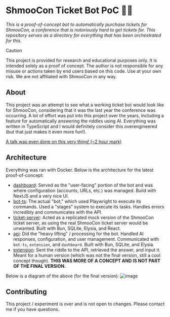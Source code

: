 # ShmooCon Ticket Bot PoC 🎫🤖
*This is a proof-of-concept bot to automatically purchase tickets for ShmooCon, a conference that is notoriously hard to get tickets for. This repository serves as a directory for everything that has been orchestrated for this.*

> [!CAUTION]
> This project is provided for research and educational purposes only. It is intended solely as a proof of concept. The author is not responsible for any misuse or actions taken by end users based on this code. Use at your own risk. We are not affiliated with ShmooCon in any way.

## About
This project was an attempt to see what a working ticket bot would look like for ShmooCon, considering that it was the last year the conference was occurring. A lot of effort was put into this project over the years, including a feature for automatically answering the riddles using AI. Everything was written in TypeScript and I would definitely consider this overengineered (but that just makes it even more fun!).

[A talk was even done on this very thing! (~2 hour mark)](https://archive.org/details/shmoocon2025/ShmooCon2025-Firetalks_2025.mp4)

## Architecture
Everything was ran with Docker. Below is the architecture for the latest proof-of-concept:
- [dashboard](https://github.com/ShmooConTix/dashboard): Served as the "user-facing" portion of the bot and was where configuration (accounts, URLs, etc.) was managed. Build with NextJS and a very nice UI.
- [bot-ts](https://github.com/ShmooConTix/bot-ts): The actual "bot," which used Playwright to execute its commands. Used a "stages" system to execute its tasks. Handles errors incredibly and communicates with the API.
- [ticket-server](https://github.com/ShmooConTix/ticket-server): Acted as a replicated mock version of the ShmooCon ticket server, as using the real ShmooCon ticket server would be unwanted. Built with Bun, SQLite, Elysia, and React.
- [api](https://github.com/ShmooConTix/api): Did the "heavy lifting" / processing for the bot. Handled AI responses, configuration, and user management. Communicated with `bot-ts`, `extension`, and `dashboard`. Built with Bun, SQLite, and Elysia.
- [extension](https://github.com/ShmooConTix/extension): Sent the riddle to the API, retrieved the answer, and input it. Meant for a human version (which was not the final version, still a cool concept though). **THIS WAS MORE OF A CONCEPT AND IS NOT PART OF THE FINAL VERSION.**

Below is a diagram of the above (for the final version):
![image](https://github.com/user-attachments/assets/e358d056-1ad2-42a0-bf50-b6abb33c5f26)

## Contributing
This project / experiment is over and is not open to changes. Please contact me if you have questions.
